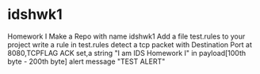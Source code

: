 # idshwk1
Homework I
Make a Repo with name idshwk1
Add a file test.rules to your project
write a rule in test.rules
detect a tcp packet with
  Destination Port at 8080,TCPFLAG ACK set,a string "I am IDS Homework I" in payload[100th byte - 200th byte]
  alert message "TEST ALERT"
